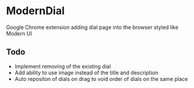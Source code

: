 ModernDial
==========

Google Chrome extension adding dial page into the browser styled like Modern UI

Todo
----
- Implement removing of the existing dial
- Add ability to use image instead of the title and description
- Auto repositon of dials on drag to void order of dials on the same place